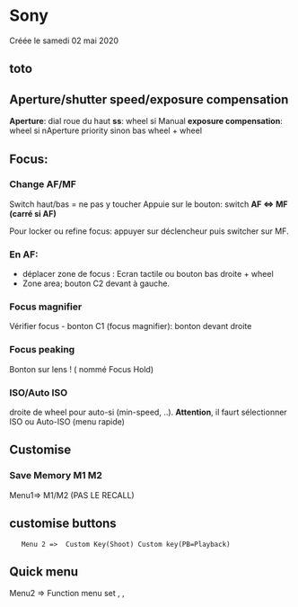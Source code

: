 
#  Sony 
Créée le samedi 02 mai 2020


##  toto 


##  Aperture/shutter speed/exposure compensation 


**Aperture**: dial roue du haut
**ss**: wheel si Manual 
**exposure compensation**: wheel si nAperture priority sinon bas wheel + wheel

##  Focus: 


###  Change AF/MF 


Switch haut/bas = ne pas y toucher
Appuie sur le bouton: switch **AF <=> MF (carré si AF)**

Pour locker ou refine focus: appuyer sur déclencheur puis switcher sur MF.

###  En AF: 


* déplacer zone de focus : Ecran tactile ou bouton bas droite + wheel
* Zone area; bouton C2 devant à gauche.

###  Focus magnifier 


Vérifier focus - bonton C1 (focus magnifier):
bonton devant droite

###  Focus peaking 


Bonton sur lens ! ( nommé Focus Hold)

###  ISO/Auto ISO 
droite de wheel pour auto-si (min-speed, ..).  **Attention**, il faurt sélectionner ISO ou Auto-ISO (menu rapide)



##  Customise 


###  Save Memory M1 M2 
Menu1=> M1/M2 (PAS LE RECALL)


##  customise buttons 
	   Menu 2 =>  Custom Key(Shoot) Custom key(PB=Playback)



##  Quick menu 
Menu2 => Function menu set  , , 





